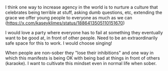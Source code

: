 I think one way to increase agency in the world is to nurture a culture that celebrates being terrible at stuff, asking dumb questions, etc, extending the grace we offer young people to everyone as much as we can (https://x.com/kaseyklimes/status/1886413505110151670)

I would love a party where everyone has to fail at something they eventually want to be good at, in front of other people. Need to be an extraordinarily safe space for this to work. I would choose singing!

When people are non-sober they "lose their inhibitions" and one way in which this manifests is being OK with being bad at things in front of others (karaoke). I want to cultivate this mindset even in normal life when sober.